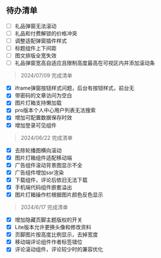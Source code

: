 ## 待办清单


- [ ] 礼品弹窗无法滚动
- [ ] 礼品和付费解锁的价格冲突
- [ ] 调整适配弹窗插件样式
- [ ] 标题组件上下间距
- [ ] 图文排版全宽失效
- [ ] 礼品弹窗宽高自适应且限制高度最高在可视区内并添加滚动条

> 2024/07/09 完成清单

- [x] iframe弹窗按钮样式问题，后台有按钮样式，前台无
- [x] 带密码的文章访问为空白
- [x] 图片灯箱支持懒加载
- [x] pro版本个人中心用户列表无法搜索
- [x] 增加可配置数据保存时效
- [x] 增加登录可见组件

> 2024/06/22 完成清单

- [x] 去除轮播图横向滚动
- [x] 图片灯箱组件适配移动端
- [x] 广告组件滚动背景图显示不全
- [x] 广告组件增加ssr渲染
- [x] 下载组件，评论后依旧无法下载
- [x] 手机端代码组件嵌套溢出
- [x] 图片灯箱操作栏根据图片颜色反色显示

> 2024/6/17 完成清单
  
- [x] 增加隐藏页脚主题版权的开关
- [x] Lite版本允许更换头像和修改资料
- [x] 页脚图片按高度比例显示，去掉宽度
- [x] 移动端评论组件作者标签错位
- [x] 评论滚动组件，评论较少时的兼容优化
